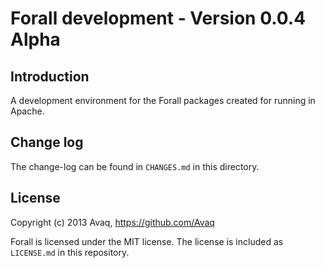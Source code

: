 # Forall development - Version 0.0.4 Alpha

## Introduction

A development environment for the Forall packages created for running in Apache.

## Change log

The change-log can be found in `CHANGES.md` in this directory.

## License

Copyright (c) 2013 Avaq, https://github.com/Avaq

Forall is licensed under the MIT license. The license is included as `LICENSE.md` in this
repository.
